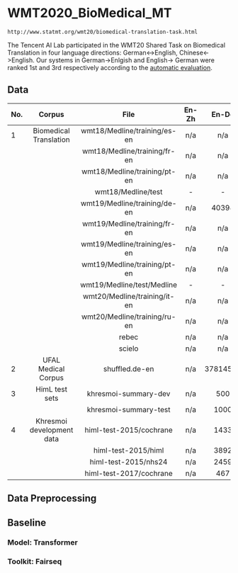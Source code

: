 # WMT2020_BioMedical_MT 
	http://www.statmt.org/wmt20/biomedical-translation-task.html

The Tencent AI Lab participated in the WMT20 Shared Task on Biomedical Translation in four language directions: German<->English, Chinese<->English. Our systems in German->Enlgish and English-> German were ranked 1st and 3rd respectively according to the [automatic evaluation](https://drive.google.com/file/d/116eQudN5rNx9-VYru5lFy0lT1IMqp7kP/view).

## Data

| No. | Corpus                             | File                          | En-Zh  | En-De | En |
| --- | :---:                              | :---:                         | :---: | :---:  | :---:  |
| 1   | Biomedical Translation             | wmt18/Medline/training/es-en | n/a    | n/a    | 287811 |
|     |                                    | wmt18/Medline/training/fr-en | n/a    | n/a    | 627576 |
|     |                                    | wmt18/Medline/training/pt-en | n/a    | n/a    |  74645 |
|     |                                    | wmt18/Medline/test  | -     | -      | - |
|     |                                    | wmt19/Medline/training/de-en| n/a   | 40398  |  40398 |
|     |                                    | wmt19/Medline/training/fr-en| n/a   |  n/a   |  75049 |
|     |                                    | wmt19/Medline/training/es-en| n/a   |  n/a   | 100257 |
|     |                                    | wmt19/Medline/training/pt-en| n/a   |  n/a   |  49918 |
|     |                                    | wmt19/Medline/test/Medline  | -     | -      | -      |
|     |                                    | wmt20/Medline/training/it-en| n/a   |  n/a   |  14756 |
|     |                                    | wmt20/Medline/training/ru-en| n/a   |  n/a   |  46782 |
|     |                                    | rebec                                 | n/a   |  n/a   |  ?     |
|     |                                    | scielo                                | n/a   |  n/a   |  ?     |
| 2   | UFAL Medical Corpus                | shuffled.de-en                | n/a  | 37814533 | ? |
| 3   | HimL test sets                     | khresmoi-summary-dev          | n/a  | 500      | n/a |
|     |                                    | khresmoi-summary-test         | n/a  | 1000     | n/a |
| 4   | Khresmoi development data          | himl-test-2015/cochrane       | n/a  | 1433     | n/a |
|     |                                    | himl-test-2015/himl           | n/a  | 3892     | n/a | 
|     |                                    | himl-test-2015/nhs24          | n/a  | 2459     | n/a | 
|     |                                    | himl-test-2017/cochrane       | n/a  | 467      | n/a | 


## Data Preprocessing
 

## Baseline
### Model:    Transformer
### Toolkit:  Fairseq




